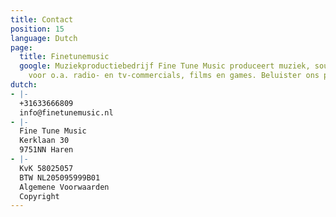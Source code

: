 ```yaml
---
title: Contact
position: 15
language: Dutch
page:
  title: Finetunemusic
  google: Muziekproductiebedrijf Fine Tune Music produceert muziek, sounds en voice-overs
    voor o.a. radio- en tv-commercials, films en games. Beluister ons portfolio.
dutch:
- |-
  +31633666809
  info@finetunemusic.nl
- |-
  Fine Tune Music
  Kerklaan 30
  9751NN Haren
- |-
  KvK 58025057
  BTW NL205095999B01
  Algemene Voorwaarden
  Copyright
---
```

